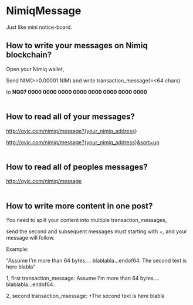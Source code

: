 # NimiqMessage

Just like mini notice-board.<br>


## How to write your messages on Nimiq blockchain?<br> 

Open your Nimiq wallet,<br> 

Send NIM(>=0.00001 NIM) and write transaction_message(=<64 chars) <br>

to **NQ07 0000 0000 0000 0000 0000 0000 0000 0000** <br><br>



## How to read all of your messages?<br>

http://oyjc.com/nimiq/message?{your_nimiq_address}<br>

http://oyjc.com/nimiq/message?{your_nimiq_address}&sort=up<br><br>


## How to read all of peoples messages?<br>

http://oyjc.com/nimiq/message<br><br>


## How to write more content in one post?<br> 

You need to split your content into multiple transaction_messages, <br>

send the second and subsequent messages must starting with +, and your message will follow.<br>


Example: <br>

"Assume I'm more than 64 bytes.... blablabla...endof64. The second text is here blabla"<br>

1, first transaction_message: Assume I'm more than 64 bytes.... blablabla...endof64.<br>

2, second transaction_msessage:  +The second text is here blabla<br>

